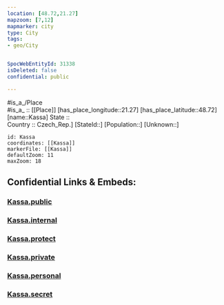 ```yaml
---
location: [48.72,21.27] 
mapzoom: [7,12] 
mapmarker: city 
type: City
tags:
- geo/City


SpocWebEntityId: 31338
isDeleted: false
confidential: public

---
```

#is_a_/Place  
#is_a_ :: [[Place]] 
[has_place_longitude::21.27] 
[has_place_latitude::48.72] 
[name::Kassa] 
State ::  
Country :: Czech_Rep.] 
[StateId::] 
[Population::] 
[Unknown::] 


```leaflet
id: Kassa
coordinates: [[Kassa]] 
markerFile: [[Kassa]] 
defaultZoom: 11 
maxZoom: 18
```


## Confidential Links & Embeds: 

### [Kassa.public](/_public/\Earth\Continent\Europe\Europe~Central\Slovakia\Regions~Slovakia\Košický\CityKassa.public.md) 

### [Kassa.internal](/_internal/\Earth\Continent\Europe\Europe~Central\Slovakia\Regions~Slovakia\Košický\CityKassa.internal.md) 

### [Kassa.protect](/_protect/\Earth\Continent\Europe\Europe~Central\Slovakia\Regions~Slovakia\Košický\CityKassa.protect.md) 

### [Kassa.private](/_private/\Earth\Continent\Europe\Europe~Central\Slovakia\Regions~Slovakia\Košický\CityKassa.private.md) 

### [Kassa.personal](/_personal/\Earth\Continent\Europe\Europe~Central\Slovakia\Regions~Slovakia\Košický\CityKassa.personal.md) 

### [Kassa.secret](/_secret/\Earth\Continent\Europe\Europe~Central\Slovakia\Regions~Slovakia\Košický\CityKassa.secret.md)


